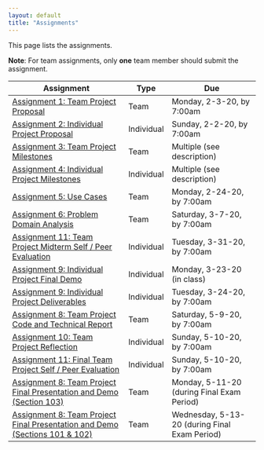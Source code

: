 ```yaml
---
layout: default
title: "Assignments"
---
```


This page lists the assignments.

**Note**: For team assignments, only **one** team member should submit the assignment.

Assignment | Type | Due
---------- | ---- | ---
[Assignment 1: Team Project Proposal](assign01.html) | Team | Monday, 2-3-20, by 7:00am
[Assignment 2: Individual Project Proposal](assign02.html) | Individual | Sunday, 2-2-20, by 7:00am
[Assignment 3: Team Project Milestones](assign03.html) | Team | Multiple (see description)
[Assignment 4: Individual Project Milestones](assign04.html) | Individual | Multiple (see description)
[Assignment 5: Use Cases](assign05.html) | Team | Monday, 2-24-20, by 7:00am
[Assignment 6: Problem Domain Analysis](assign06.html) | Team | Saturday, 3-7-20, by 7:00am
[Assignment 11: Team Project Midterm Self / Peer Evaluation](assign11.html) | Individual | Tuesday, 3-31-20, by 7:00am
[Assignment 9: Individual Project Final Demo](assign09.html) | Individual | Monday, 3-23-20 (in class)
[Assignment 9: Individual Project Deliverables](assign09.html) | Individual | Tuesday, 3-24-20, by 7:00am
[Assignment 8: Team Project Code and Technical Report](assign08.html) | Team | Saturday, 5-9-20, by 7:00am
[Assignment 10: Team Project Reflection](assign10.html) | Individual | Sunday, 5-10-20, by 7:00am
[Assignment 11: Final Team Project Self / Peer Evaluation](assign11.html) | Individual | Sunday, 5-10-20, by 7:00am
[Assignment 8: Team Project Final Presentation and Demo (Section 103)](assign08.html) | Team | Monday, 5-11-20 (during Final Exam Period)
[Assignment 8: Team Project Final Presentation and Demo (Sections 101 & 102)](assign08.html) | Team | Wednesday, 5-13-20 (during Final Exam Period)


